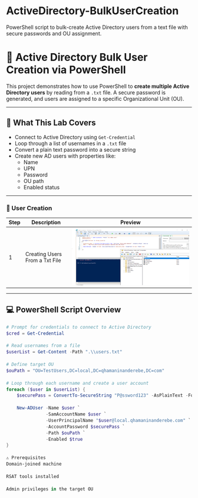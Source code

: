 # ActiveDirectory-BulkUserCreation
PowerShell script to bulk-create Active Directory users from a text file with secure passwords and OU assignment.


# 👥 Active Directory Bulk User Creation via PowerShell

This project demonstrates how to use PowerShell to **create multiple Active Directory users** by reading from a `.txt` file. A secure password is generated, and users are assigned to a specific Organizational Unit (OU).

---

## 🔧 What This Lab Covers

- Connect to Active Directory using `Get-Credential`
- Loop through a list of usernames in a `.txt` file
- Convert a plain text password into a secure string
- Create new AD users with properties like:
  - Name
  - UPN
  - Password
  - OU path
  - Enabled status

---

### 🔹 User Creation
| Step | Description | Preview |
|------|-------------|---------|
| 1 | Creating Users From a Txt File | ![](./Users_From_Text_File/SCNR_1.png) |

---
## 💻 PowerShell Script Overview

```powershell
# Prompt for credentials to connect to Active Directory
$cred = Get-Credential

# Read usernames from a file
$userList = Get-Content -Path ".\\users.txt"

# Define target OU
$ouPath = "OU=TestUsers,DC=local,DC=qhamaninanderebe,DC=com"

# Loop through each username and create a user account
foreach ($user in $userList) {
    $securePass = ConvertTo-SecureString "P@ssword123" -AsPlainText -Force

    New-ADUser -Name $user `
               -SamAccountName $user `
               -UserPrincipalName "$user@local.qhamaninanderebe.com" `
               -AccountPassword $securePass `
               -Path $ouPath `
               -Enabled $true
}

⚠️ Prerequisites
Domain-joined machine

RSAT tools installed

Admin privileges in the target OU


